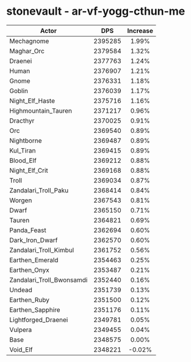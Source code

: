 # stonevault - ar-vf-yogg-cthun-me
| Actor | DPS | Increase |
|---|:---:|:---:|
|Mechagnome|2395285|1.99%|
|Maghar_Orc|2379584|1.32%|
|Draenei|2377763|1.24%|
|Human|2376907|1.21%|
|Gnome|2376331|1.18%|
|Goblin|2376039|1.17%|
|Night_Elf_Haste|2375716|1.16%|
|Highmountain_Tauren|2371217|0.96%|
|Dracthyr|2370025|0.91%|
|Orc|2369540|0.89%|
|Nightborne|2369487|0.89%|
|Kul_Tiran|2369415|0.89%|
|Blood_Elf|2369212|0.88%|
|Night_Elf_Crit|2369168|0.88%|
|Troll|2369034|0.87%|
|Zandalari_Troll_Paku|2368414|0.84%|
|Worgen|2367543|0.81%|
|Dwarf|2365150|0.71%|
|Tauren|2364821|0.69%|
|Panda_Feast|2362694|0.60%|
|Dark_Iron_Dwarf|2362570|0.60%|
|Zandalari_Troll_Kimbul|2361752|0.56%|
|Earthen_Emerald|2354463|0.25%|
|Earthen_Onyx|2353487|0.21%|
|Zandalari_Troll_Bwonsamdi|2352440|0.16%|
|Undead|2351739|0.13%|
|Earthen_Ruby|2351500|0.12%|
|Earthen_Sapphire|2351176|0.11%|
|Lightforged_Draenei|2349781|0.05%|
|Vulpera|2349455|0.04%|
|Base|2348575|0.00%|
|Void_Elf|2348221|-0.02%|

